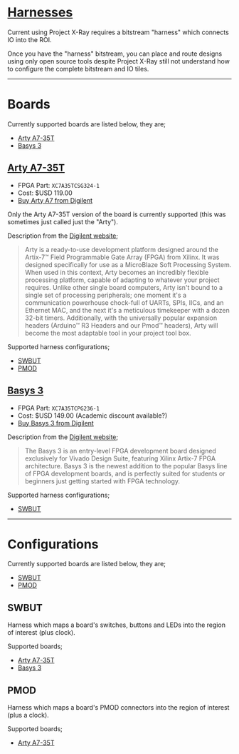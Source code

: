 # [Harnesses](.)

Current using Project X-Ray requires a bitstream "harness" which connects IO
into the ROI.

Once you have the "harness" bitstream, you can place and route designs using
only open source tools despite Project X-Ray still not understand how to
configure the complete bitstream and IO tiles.

---

# Boards

Currently supported boards are listed below, they are;
 * [Arty A7-35T](#Arty%20A7-35T)
 * [Basys 3](#Basys%203)

## [Arty A7-35T](arty-a7)

 * FPGA Part: `XC7A35TCSG324-1`
 * Cost: $USD 119.00
 * [Buy Arty A7 from Digilent](https://store.digilentinc.com/arty-a7-artix-7-fpga-development-board-for-makers-and-hobbyists/)

Only the Arty A7-35T version of the board is currently supported (this was sometimes just called just the "Arty").

Description from the [Digilent website](https://store.digilentinc.com/arty-a7-artix-7-fpga-development-board-for-makers-and-hobbyists/);
> Arty is a ready-to-use development platform designed around the Artix-7™
> Field Programmable Gate Array (FPGA) from Xilinx. It was designed
> specifically for use as a MicroBlaze Soft Processing System. When used in
> this context, Arty becomes an incredibly flexible processing platform,
> capable of adapting to whatever your project requires. Unlike other single
> board computers, Arty isn't bound to a single set of processing peripherals;
> one moment it's a communication powerhouse chock-full of UARTs, SPIs, IICs,
> and an Ethernet MAC, and the next it's a meticulous timekeeper with a dozen
> 32-bit timers. Additionally, with the universally popular expansion headers
> (Arduino™ R3 Headers and our Pmod™ headers), Arty will become the most
> adaptable tool in your project tool box.

Supported harness configurations;
 * [SWBUT](#swbut)
 * [PMOD](#pmod)

## [Basys 3](basys3)

 * FPGA Part: `XC7A35TCPG236-1`
 * Cost: $USD 149.00 (Academic discount available?)
 * [Buy Basys 3 from Digilent](https://store.digilentinc.com/basys-3-artix-7-fpga-trainer-board-recommended-for-introductory-users/)


Description from the [Digilent website](https://store.digilentinc.com/basys-3-artix-7-fpga-trainer-board-recommended-for-introductory-users/);
> The Basys 3 is an entry-level FPGA development board designed exclusively for
> Vivado Design Suite, featuring Xilinx Artix-7 FPGA architecture. Basys 3 is
> the newest addition to the popular Basys line of FPGA development boards, and
> is perfectly suited for students or beginners just getting started with FPGA
> technology.

Supported harness configurations;
 * [SWBUT](#swbut)

---

# Configurations

Currently supported boards are listed below, they are;
 * [SWBUT](#swbut)
 * [PMOD](#pmod)

## SWBUT

Harness which maps a board's switches, buttons and LEDs into the region of
interest (plus clock).

Supported boards;
 * [Arty A7-35T](#Arty%20A7-35T)
 * [Basys 3](#Basys%203)


## PMOD

Harness which maps a board's PMOD connectors into the region of interest (plus
a clock).

Supported boards;
 * [Arty A7-35T](#Arty%20A7-35T)

